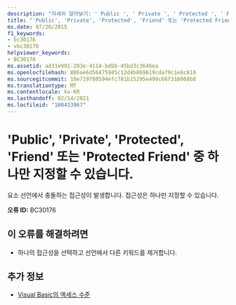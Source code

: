 ```yaml
---
description: "자세히 알아보기: ' Public ', ' Private ', ' Protected ', ' Friend ' 또는 ' Protected Friend ' 중 하나만 지정할 수 있습니다."
title: "'Public', 'Private', 'Protected', 'Friend' 또는 'Protected Friend' 중 하나만 지정할 수 있습니다."
ms.date: 07/20/2015
f1_keywords:
- bc30176
- vbc30176
helpviewer_keywords:
- BC30176
ms.assetid: ad31e991-203e-4114-bdbb-45bd3c3646ea
ms.openlocfilehash: 886ae6d56475945c12d4b869619cda79c1e8c818
ms.sourcegitcommit: 10e719780594efc781b15295e499c66f316068b8
ms.translationtype: MT
ms.contentlocale: ko-KR
ms.lasthandoff: 02/14/2021
ms.locfileid: "100433967"
---
```

# <a name="only-one-of-public-private-protected-friend-or-protected-friend-can-be-specified"></a>'Public', 'Private', 'Protected', 'Friend' 또는 'Protected Friend' 중 하나만 지정할 수 있습니다.

요소 선언에서 충돌하는 접근성이 발생합니다. 접근성은 하나만 지정할 수 있습니다.  
  
 **오류 ID:** BC30176  
  
## <a name="to-correct-this-error"></a>이 오류를 해결하려면  
  
- 하나의 접근성을 선택하고 선언에서 다른 키워드를 제거합니다.  
  
## <a name="see-also"></a>추가 정보

- [Visual Basic의 액세스 수준](../programming-guide/language-features/declared-elements/access-levels.md)
